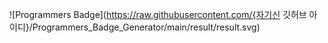 ![Programmers Badge](https://raw.githubusercontent.com/{자기신 깃허브 아이디}/Programmers_Badge_Generator/main/result/result.svg)
